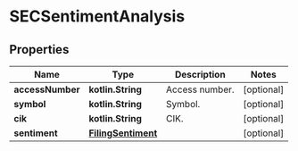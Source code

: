 
# SECSentimentAnalysis

## Properties
Name | Type | Description | Notes
------------ | ------------- | ------------- | -------------
**accessNumber** | **kotlin.String** | Access number. |  [optional]
**symbol** | **kotlin.String** | Symbol. |  [optional]
**cik** | **kotlin.String** | CIK. |  [optional]
**sentiment** | [**FilingSentiment**](FilingSentiment.md) |  |  [optional]



